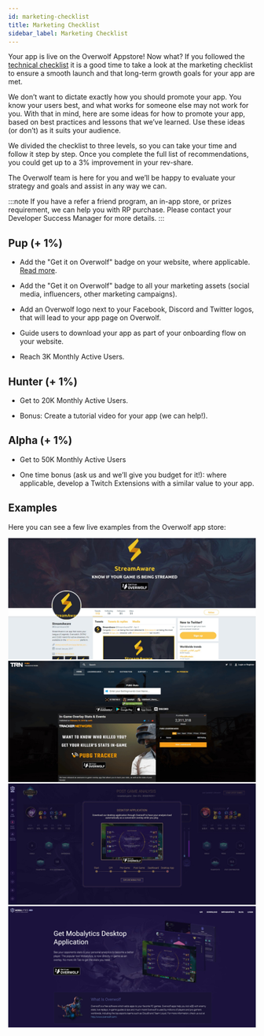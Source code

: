 ```yaml
---
id: marketing-checklist
title: Marketing Checklist
sidebar_label: Marketing Checklist
---
```


Your app is live on the Overwolf Appstore! Now what? If you followed the [technical checklist](technical-checklist) it is a good time to take a look at the marketing checklist to ensure a smooth launch and that long-term growth goals for your app are met.

We don’t want to dictate exactly how you should promote your app. You know your users best, and what works for someone else may not work for you. With that in mind, here are some ideas for how to promote your app, based on best practices and lessons that we’ve learned. Use these ideas (or don’t) as it suits your audience.

We divided the checklist to three levels, so you can take your time and follow it step by step.
Once you complete the full list of recommendations, you could get up to a 3% improvement in your rev-share.

The Overwolf team is here for you and we’ll be happy to evaluate your strategy and goals and assist in any way we can.

:::note
If you have a refer a friend program, an in-app store, or prizes requirement, we can help you with RP purchase. Please contact your Developer Success Manager for more details.
:::

## Pup (+ 1%)

* Add the "Get it on Overwolf" badge on your website, where applicable. [Read more](../topics/communication-guidelines).

* Add the "Get it on Overwolf" badge to all your marketing assets (social media, influencers, other marketing campaigns).

* Add an Overwolf logo next to your Facebook, Discord and Twitter logos, that will lead to your app page on Overwolf.

* Guide users to download your app as part of your onboarding flow on your website.

* Reach 3K Monthly Active Users.

## Hunter (+ 1%)

* Get to 20K Monthly Active Users.

* Bonus: Create a tutorial video for your app (we can help!).

## Alpha (+ 1%)

* Get to 50K Monthly Active Users

* One time bonus (ask us and we’ll give you budget for it!): where applicable, develop a Twitch Extensions with a similar value to your app.

## Examples

Here you can see a few live examples from the Overwolf app store:

<div class="box" data-slick='{"slidesToShow": 1}'>
  <a data-fancybox="gallery" data-caption="StreamAware’s page on twitter contains a description, download link and a cover image with the Overwolf badge" href="../assets/marketing-checklist/1.jpg"> 
    <span class="thumb">
      <img src="../assets/marketing-checklist/1.jpg" alt="StreamAware">
    </span>
  </a>
  <a data-fancybox="gallery" data-caption="PUBG Tracker’s website is listing the Overwolf badge on their website, and announcing the app’s release to their users" href="../assets/marketing-checklist/2.jpg">
    <span class="thumb">
      <img src="../assets/marketing-checklist/2.jpg" alt="PUBG">
    </span>
  </a>
  <a data-fancybox="gallery" data-caption="A dedicated download page on the Mobalytics page" href="../assets/marketing-checklist/3.jpg">
    <span class="thumb">
      <img src="../assets/marketing-checklist/3.jpg" alt="Mobalytics">
    </span>
  </a>
  <a data-fancybox="gallery" data-caption="The Mobalytics Overwolf website is suggesting to download the in-game app for improved experience" href="../assets/marketing-checklist/4.jpg">    
    <span class="thumb">
      <img src="../assets/marketing-checklist/4.jpg" alt="Mobalytics">
    </span>
  </a>
</div>
